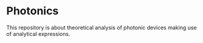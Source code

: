 # Photonics

This repository is about theoretical analysis of photonic devices making use of analytical expressions.